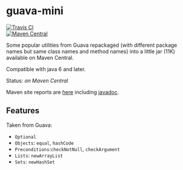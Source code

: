 # guava-mini
[![Travis CI](https://travis-ci.org/davidmoten/guava-mini.svg)](https://travis-ci.org/davidmoten/guava-mini)<br/>
[![Maven Central](https://maven-badges.herokuapp.com/maven-central/com.github.davidmoten/guava-mini/badge.svg?style=flat)](https://maven-badges.herokuapp.com/maven-central/com.github.davidmoten/guava-mini)<br/>

Some popular utilities from Guava repackaged (with different package names but same class names and method names) into a little jar (11K) available on Maven Central.

Compatible with java 6 and later.

Status: *on Maven Central*

Maven site reports are [here](http://davidmoten.github.io/guava-mini/index.html) including [javadoc](http://davidmoten.github.io/guava-mini/apidocs/index.html).

Features
-----------

Taken from Guava:

* `Optional`
* `Objects`: `equal`, `hashCode`
* `Preconditions`:`checkNotNull`, `checkArgument`
* `Lists`: `newArrayList`
* `Sets`: `newHashSet`
